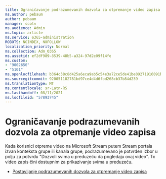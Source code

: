 ```yaml
---
title: Ograničavanje podrazumevanih dozvola za otpremanje video zapisa
ms.author: pebaum
author: pebaum
manager: scotv
ms.audience: Admin
ms.topic: article
ms.service: o365-administration
ROBOTS: NOINDEX, NOFOLLOW
localization_priority: Normal
ms.collection: Adm_O365
ms.assetid: ef2df989-8539-48b5-a324-97d2e09f14fe
ms.custom:
- "9002650"
- "5101"
ms.openlocfilehash: b364c38c8d425a6eca9ab5c54e3a72ce5de41be09271916091b636b377c1c9be
ms.sourcegitcommit: 920051182781bd97ce4d4d6fbd268cb37b84d239
ms.translationtype: MT
ms.contentlocale: sr-Latn-RS
ms.lasthandoff: 08/11/2021
ms.locfileid: "57893745"
---
```

# <a name="restrict-default-video-upload-permissions"></a>Ograničavanje podrazumevanih dozvola za otpremanje video zapisa

Kada korisnici otpreme video na Microsoft Stream putem Stream portala izvan konteksta grupe ili kanala grupe, podrazumevano je potvrđen izbor u polju za potvrdu "Dozvoli svima u preduzeću da pogledaju ovaj video". To video zapis čini dostupnim za prikazivanje svima u preduzeću.

- [Postavljanje podrazumevanih dozvola za otpremanje video zapisa](https://docs.microsoft.com/stream/default-video-permissions)
